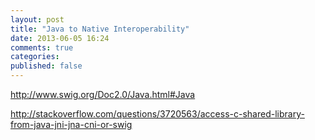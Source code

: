 ```yaml
---
layout: post
title: "Java to Native Interoperability"
date: 2013-06-05 16:24
comments: true
categories: 
published: false
---
```


http://www.swig.org/Doc2.0/Java.html#Java

http://stackoverflow.com/questions/3720563/access-c-shared-library-from-java-jni-jna-cni-or-swig

<!-- vim: spell:
-->
